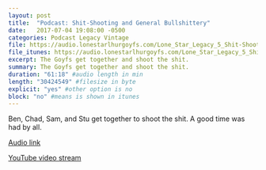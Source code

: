 ```yaml
---
layout: post
title:  "Podcast: Shit-Shooting and General Bullshittery"
date:   2017-07-04 19:08:00 -0500
categories: Podcast Legacy Vintage
file: https://audio.lonestarlhurgoyfs.com/Lone_Star_Legacy_5_Shit-Shooting_and_General_Bullshittery.mp3
file_itunes: https://audio.lonestarlhurgoyfs.com/Lone_Star_Legacy_5_Shit-Shooting_and_General_Bullshittery.mp3
excerpt: The Goyfs get together and shoot the shit. 
summary: The Goyfs get together and shoot the shit. 
duration: "61:18" #audio length in min
length: "30424549" #filesize in byte
explicit: "yes" #other option is no
block: "no" #means is shown in itunes
---
```


Ben, Chad, Sam, and Stu get together to shoot the shit. A good time was had by all.

[Audio link](https://audio.lonestarlhurgoyfs.com/Lone_Star_Legacy_5_Shit-Shooting_and_General_Bullshittery.mp3)

[YouTube video stream](https://www.youtube.com/watch?v=WAntsoFlBsk)